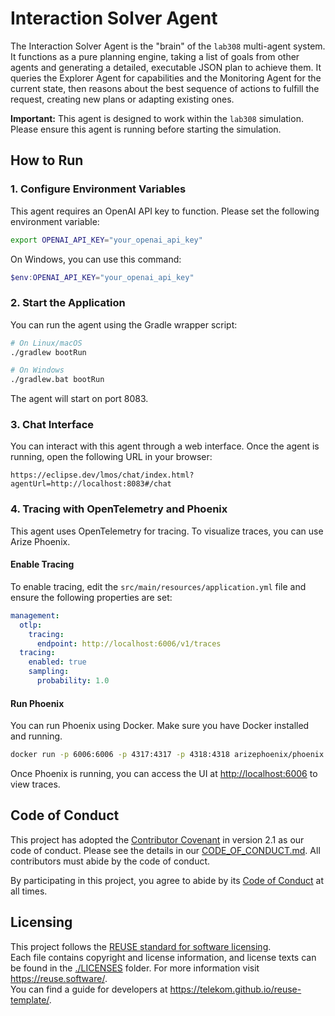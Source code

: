 <!--
SPDX-FileCopyrightText: 2023 Deutsche Telekom AG

SPDX-License-Identifier: CC0-1.0    
-->
# Interaction Solver Agent

The Interaction Solver Agent is the "brain" of the `lab308` multi-agent system. It functions as a pure planning engine, taking a list of goals from other agents and generating a detailed, executable JSON plan to achieve them. It queries the Explorer Agent for capabilities and the Monitoring Agent for the current state, then reasons about the best sequence of actions to fulfill the request, creating new plans or adapting existing ones.

**Important:** This agent is designed to work within the `lab308` simulation. Please ensure this agent is running before starting the simulation.

## How to Run

### 1. Configure Environment Variables

This agent requires an OpenAI API key to function. Please set the following environment variable:

```bash
export OPENAI_API_KEY="your_openai_api_key"
```

On Windows, you can use this command:

```powershell
$env:OPENAI_API_KEY="your_openai_api_key"
```

### 2. Start the Application

You can run the agent using the Gradle wrapper script:

```bash
# On Linux/macOS
./gradlew bootRun

# On Windows
./gradlew.bat bootRun
```

The agent will start on port 8083.

### 3. Chat Interface

You can interact with this agent through a web interface. Once the agent is running, open the following URL in your browser:

```
https://eclipse.dev/lmos/chat/index.html?agentUrl=http://localhost:8083#/chat
```

### 4. Tracing with OpenTelemetry and Phoenix

This agent uses OpenTelemetry for tracing. To visualize traces, you can use Arize Phoenix.

#### Enable Tracing

To enable tracing, edit the `src/main/resources/application.yml` file and ensure the following properties are set:

```yaml
management:
  otlp:
    tracing:
      endpoint: http://localhost:6006/v1/traces
  tracing:
    enabled: true
    sampling:
      probability: 1.0
```

#### Run Phoenix

You can run Phoenix using Docker. Make sure you have Docker installed and running.

```bash
docker run -p 6006:6006 -p 4317:4317 -p 4318:4318 arizephoenix/phoenix:latest
```

Once Phoenix is running, you can access the UI at [http://localhost:6006](http://localhost:6006) to view traces.

## Code of Conduct

This project has adopted the [Contributor Covenant](https://www.contributor-covenant.org/) in version 2.1 as our code of conduct. Please see the details in our [CODE_OF_CONDUCT.md](CODE_OF_CONDUCT.md). All contributors must abide by the code of conduct.

By participating in this project, you agree to abide by its [Code of Conduct](./CODE_OF_CONDUCT.md) at all times.

## Licensing

This project follows the [REUSE standard for software licensing](https://reuse.software/).    
Each file contains copyright and license information, and license texts can be found in the [./LICENSES](./LICENSES) folder. For more information visit https://reuse.software/.    
You can find a guide for developers at https://telekom.github.io/reuse-template/.   

